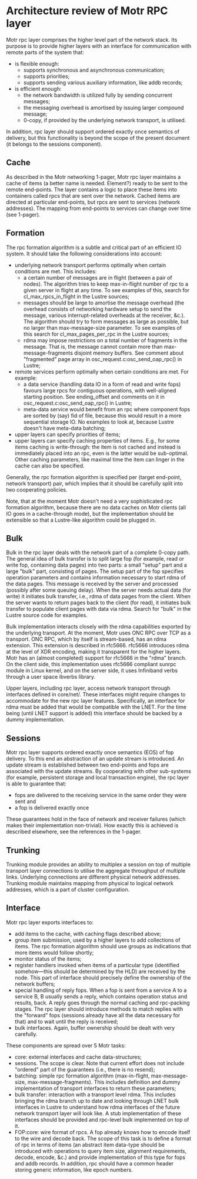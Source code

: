 # Architecture review of Motr RPC layer
Motr rpc layer comprises the higher level part of the network stack. Its purpose is to provide higher layers with an interface for communication with remote parts of the system that:

+ is flexible enough:
  + supports synchronous and asynchronous communication;
  + supports priorities;
  + supports sending various auxiliary information, like addb records;
+ is efficient enough:
  + the network bandwidth is utilized fully by sending concurrent messages;
  + the messaging overhead is amortised by issuing larger compound message;
  + 0-copy, if provided by the underlying network transport, is utilised.  

In addition, rpc layer should support ordered exactly once semantics of delivery, but this functionality is beyond the scope of the present document (it belongs to the sessions component).

## Cache
As described in the Motr networking 1-pager, Motr rpc layer maintains a cache of items (a better name is needed. Element?) ready to be sent to the remote end-points. The layer contains a logic to place these items into containers called rpcs that are sent over the network. Cached items are directed at particular end-points, but rpcs are sent to services (network addresses). The mapping from end-points to services can change over time (see 1-pager).

## Formation
The rpc formation algorithm is a subtle and critical part of an efficient IO system. It should take the following considerations into account:

+ underlying network transport performs optimally when certain conditions are met. This includes:
  + a certain number of messages are in flight (between a pair of nodes). The algorithm tries to keep max-in-flight number of rpc to a given server in flight at any time. To see examples of this, search for cl_max_rpcs_in_flight in the Lustre sources;
  + messages should be large to amortise the message overhead (the overhead consists of networking hardware setup to send the message, various interrupt-related overheads at the receiver, &c.). The algorithm should try to form messages as large as possible, but no larger than max-message-size parameter. To see examples of this search for cl_max_pages_per_rpc in the Lustre sources;
  + rdma may impose restrictions on a total number of fragments in the message. That is, the message cannot contain more than max-message-fragments disjoint memory buffers. See comment about "fragmented" page array in osc_request.c:osc_send_oap_rpc() in Lustre;
+ remote services perform optimally when certain conditions are met. For example:
  + a data service (handling data IO in a form of read and write fops) favours large rpcs for contiguous operations, with well-aligned starting position. See ending_offset and comments on it in osc_request.c:osc_send_oap_rpc() in Lustre;
  + meta-data service would benefit from an rpc where component fops are sorted by (say) fid of file, because this would result in a more sequential storage IO. No examples to look at, because Lustre doesn't have meta-data batching;
+ upper layers can specify priorities of items;
+ upper layers can specify caching properties of items. E.g., for some items caching is write-through: the item is not cached and instead is immediately placed into an rpc, even is the latter would be sub-optimal. Other caching parameters, like maximal time the item can linger in the cache can also be specified.  

Generally, the rpc formation algorithm is specified per (target end-point, network transport) pair, which implies that it should be carefully split into two cooperating policies.

Note, that at the moment Motr doesn't need a very sophisticated rpc formation algorithm, because there are no data caches on Motr clients (all IO goes in a cache-through mode), but the implementation should be extensible so that a Lustre-like algorithm could be plugged in.  

## Bulk
Bulk in the rpc layer deals with the network part of a complete 0-copy path. The general idea of bulk transfer is to split large fop (for example, read or write fop, containing data pages) into two parts: a small "setup" part and a large "bulk" part, consisting of pages. The setup part of the fop specifies operation parameters and contains information necessary to start rdma of the data pages. This message is received by the server and processed (possibly after some queuing delay). When the server needs actual data (for write) it initiates bulk transfer, i.e., rdma of data pages from the client. When the server wants to return pages back to the client (for read), it initiates bulk transfer to populate client pages with data via rdma. Search for "bulk" in the Lustre source code for examples.

Bulk implementation interacts closely with the rdma capabilities exported by the underlying transport. At the moment, Motr uses ONC RPC over TCP as a transport. ONC RPC, which by itself is stream-based, has an rdma extension. This extension is described in rfc5666. rfc5666 introduces rdma at the level of XDR encoding, making it transparent for the higher layers. Motr has an (almost completed) support for rfc5666 in the "rdma" branch. On the client side, this implementation uses rfc5666 compliant sunrpc module in Linux kernel, and on the server side, it uses Infiniband verbs through a user space ibverbs library.

Upper layers, including rpc layer, access network transport through interfaces defined in core/net/. These interfaces might require changes to accommodate for the new rpc layer features. Specifically, an interface for rdma must be added that would be compatible with the LNET. For the time being (until LNET support is added) this interface should be backed by a dummy implementation.  

## Sessions
Motr rpc layer supports ordered exactly once semantics (EOS) of fop delivery. To this end an abstraction of an update stream is introduced. An update stream is established between two end-points and fops are associated with the update streams. By cooperating with other sub-systems (for example, persistent storage and local transaction engine), the rpc layer is able to guarantee that:

+ fops are delivered to the receiving service in the same order they were sent and
+ a fop is delivered exactly once  

These guarantees hold in the face of network and receiver failures (which makes their implementation non-trivial). How exactly this is achieved is described elsewhere, see the references in the 1-pager.  

## Trunking
Trunking module provides an ability to multiplex a session on top of multiple transport layer connections to utilise the aggregate throughput of multiple links. Underlying connections are different physical network addresses. Trunking module maintains mapping from physical to logical network addresses, which is a part of cluster configuration.  

## Interface
Motr rpc layer exports interfaces to:

+ add items to the cache, with caching flags described above;
+ group item submission, used by a higher layers to add collections of items. The rpc formation algorithm should use groups as indications that more items would follow shortly;
+ monitor status of the items;
+ register handlers invoked when items of a particular type (identified somehow—this should be determined by the HLD) are received by the node. This part of interface should precisely define the ownership of the network buffers;
+ special handling of reply fops. When a fop is sent from a service A to a service B, B usually sends a reply, which contains operation status and results, back. A reply goes through the normal caching and rpc-packing stages. The rpc layer should introduce methods to match replies with the "forward" fops (sessions already have all the data necessary for that) and to wait until the reply is received;
+ bulk interfaces. Again, buffer ownership should be dealt with very carefully.  

These components are spread over 5 Motr tasks:

+ core: external interfaces and cache data-structures;
+ sessions. The scope is clear. Note that current effort does not include "ordered" part of the guarantees (i.e., there is no resend);
+ batching: simple rpc formation algorithm (max-in-flight, max-message-size, max-message-fragments). This includes definition and dummy implementation of transport interfaces to return these parameters;
+ bulk transfer: interaction with a transport level rdma. This includes bringing the rdma branch up to date and looking through LNET bulk interfaces in Lustre to understand how rdma interfaces of the future network transport layer will look like. A stub implementation of these interfaces should be provided and rpc-level bulk implemented on top of it.
+ FOP:core: wire format of rpcs. A fop already knows how to encode itself to the wire and decode back. The scope of this task is to define a format of rpc in terms of items (an abstract item data-type should be introduced with operations to query item size, alignment requirements, decode, encode, &c.) and provide implementation of this type for fops and addb records. In addition, rpc should have a common header storing generic information, like epoch numbers.
